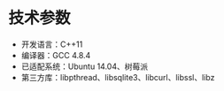 # 技术参数


- 开发语言：C++11
- 编译器：GCC 4.8.4
- 已适配系统：Ubuntu 14.04、树莓派
- 第三方库：libpthread、libsqlite3、libcurl、libssl、libz